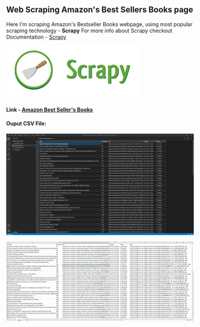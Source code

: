 ## Web Scraping Amazon's Best Sellers Books page

Here I'm scraping Amazon's Bestseller Books webpage, using most popular scraping technology - **Scrapy**
For more info about Scrapy checkout Documentation - [Scrapy](https://docs.scrapy.org/en/latest/)

![Scrapy](https://github.com/Gangadharbhuvan/Machine_Learning-Projects/blob/master/Scraping-Amazon_Bestseller_Books/results/Scrapy.png)

#### Link - [Amazon Best Seller's Books](https://www.amazon.in/gp/bestsellers/books)

#### Ouput CSV File:

![Result](https://github.com/Gangadharbhuvan/Machine_Learning-Projects/blob/master/Scraping-Amazon_Bestseller_Books/results/preview_output.png)


![Scrapped Results with Image Links](https://github.com/Gangadharbhuvan/Machine_Learning-Projects/blob/master/Scraping-Amazon_Bestseller_Books/results/dataset.png)
